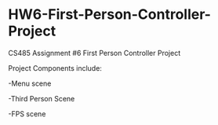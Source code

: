 # HW6-First-Person-Controller-Project
CS485 Assignment #6 First Person Controller Project

Project Components include:

-Menu scene

-Third Person Scene

-FPS scene

